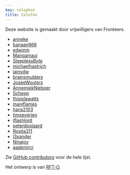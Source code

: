 ```yaml
---
key: colophon
title: Colofon
---
```


Deze website is gemaakt door vrijwilligers van Fronteers.

- [anneke](https://github.com/anneke)
- [banaan666](https://github.com/banaan666)
- [edwinm](https://github.com/edwinm)
- [Mangamaui](https://github.com/Mangamaui)
- [SleeplessByte](https://github.com/SleeplessByte)
- [michaelhastrich](https://github.com/michaelhastrich)
- [iainvdw](https://github.com/iainvdw)
- [bramsmulders](https://github.com/bramsmulders)
- [JoseeWouters](https://github.com/JoseeWouters)
- [AnnemiekNieboer](https://github.com/AnnemiekNieboer)
- [Schepp](https://github.com/Schepp)
- [thisislawatts](https://github.com/thisislawatts)
- [maniflames](https://github.com/maniflames)
- [hans2103](https://github.com/hans2103)
- [timseverien](https://github.com/timseverien)
- [iflashlord](https://github.com/iflashlord)
- [peterdoolaard](https://github.com/peterdoolaard)
- [Rosita311](https://github.com/Rosita311)
- [l3xander](https://github.com/l3xander)
- [Ninajoy](https://github.com/Ninajoy)
- [aademirci](https://github.com/aademirci)

Zie [GitHub contributors](https://github.com/fronteers/website/graphs/contributors) voor de hele lijst.

Het ontwerp is van [RFT-O](https://rfto.nl/).
